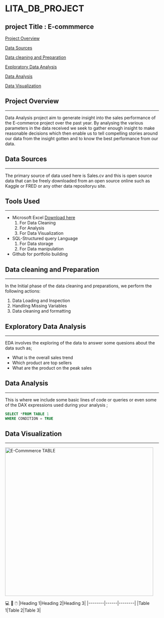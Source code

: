 # LITA_DB_PROJECT
## project Title : E-commmerce
[Project Overview](#project-overview)

 [Data Sources](#data-analysis)
 
 [Data cleaning and Preparation](#data-cleaning-and-preparation) 
 
  [Exploratory Data Analysis](#exploratory-data-analysis) 
  
   [Data Analysis](#data-analysis) 
   
   [Data Visualization](#data-visualization)  
   
## Project Overview
--------
Data Analysis project aim to generate insight into the sales performance of the E-commerce project over the past  year.
By analysing the various parameters in the data received we seek to gather enough insight to make reasonable decisions which then enable us to tell compelling stories around our data from the insight gotten and to know the best performance  from our data.

## Data Sources
---------
The primary source of data used here is Sales.cv and this is open source data that can be freely downloaded from an open source online such as Kaggle or FRED or any other  data repositoryu site.
 
 ## Tools Used
 --------
 - Microsoft Excel [Download here](https//www.Microsoft.com)
    1. For Data Cleaning
    2. For Analysis
    3.  For Data Visualization
 -  SQL-Structured query Language
     1. For Data storage
     2. For Data  manipulation
 -  Github for portfolio building
## Data cleaning and Preparation 
--------
In the Initial phase of the data cleaning and preparations, we perform the following actions:
1. Data Loading and Inspection
2. Handling Missing Variables
3. Data cleaning and formatting
## Exploratory Data Analysis 
-------
EDA involves the exploring of the data to answer some quesions about the data such as;
- What is the overall sales trend
- Which product are top sellers
- What are the product on the peak sales
## Data Analysis 
------
This is where we include some basic lines of code or queries or even some of the DAX expressions used during your analysis ;

```SQL
SELECT *FROM TABLE 1
WHERE CONDITION = TRUE
```
## Data Visualization  
------
<img width="485" alt="E-Commmerce TABLE" src="https://github.com/user-attachments/assets/83aefc64-0e87-451e-8d16-2768c7d8a925">

💻
📖
🖱️
   |Heading 1|Heading 2|Heading 3|
   |--------|------|--------|
   |Table 1|Table 2|Table 3|
   
  
